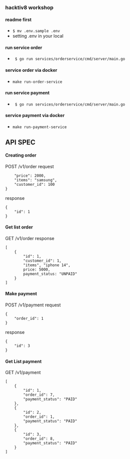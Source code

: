 ### hacktiv8 workshop

#### readme first
- ```$ mv .env.sample .env```
- setting .env in your local

#### run service order
- ``` $ go run services/orderservice/cmd/server/main.go```

#### service order via docker
- ```make run-order-service```

#### run service payment
- ``` $ go run services/orderservice/cmd/server/main.go```

#### service payment via docker
- ```make run-payment-service```

## API SPEC
#### Creating order
POST /v1/order
request
```{
    "price": 2000,
    "items": "samsung",
    "customer_id": 100
}
```
response
```
{
    "id": 1
}
```
#### Get list order
GET /v1/order
response
```
[
    {
        "id": 1,
        "customer_id": 1,
        "items", "iphone 14",
        price: 5000,
        payment_status: "UNPAID"
    }
]
```


#### Make payment
POST /v1/payment
request
```
{
    "order_id": 1
}
```
response
```
{
    "id": 3
}
```

#### Get List payment
GET /v1/payment
```
[
    {
        "id": 1,
        "order_id": 7,
        "payment_status": "PAID"
    },
    {
        "id": 2,
        "order_id": 1,
        "payment_status": "PAID"
    },
    {
        "id": 3,
        "order_id": 8,
        "payment_status": "PAID"
    }
]
```

